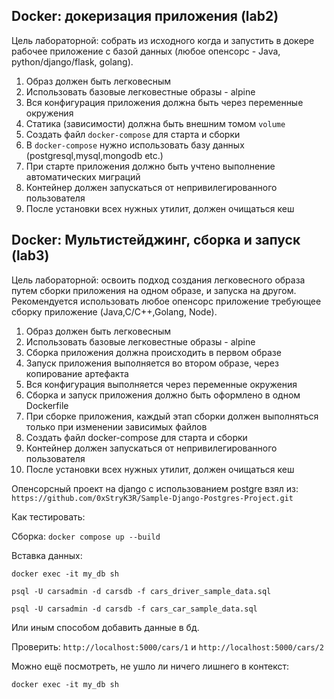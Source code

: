 ## **Docker: докеризация приложения (lab2)**

Цель лабораторной: собрать из исходного когда и запустить в докере рабочее приложение с базой данных (любое опенсорс - Java, python/django/flask, golang).

1. Образ должен быть легковесным
2. Использовать базовые легковестные образы - alpine
3. Вся конфигурация приложения должна быть через переменные окружения
4. Статика (зависимости) должна быть внешним томом `volume`
5. Создать файл `docker-compose` для старта и сборки
6. В `docker-compose` нужно использовать базу данных (postgresql,mysql,mongodb etc.)
7. При старте приложения должно быть учтено выполнение автоматических миграций
8. Контейнер должен запускаться от непривилегированного пользователя
9. После установки всех нужных утилит, должен очищаться кеш

## **Docker: Мультистейджинг, сборка и запуск (lab3)**

Цель лабораторной: освоить подход создания легковесного образа путем сборки приложения на одном образе, и запуска на другом. Рекомендуется использовать любое опенсорс приложение требующее сборку приложение (Java,C/C++,Golang, Node).

1. Образ должен быть легковесным
2. Использовать базовые легковестные образы - alpine
3. Сборка приложения должна происходить в первом образе
4. Запуск приложения выполняется во втором образе, через копирование артефакта
5. Вся конфигурация выполняется через переменные окружения
6. Сборка и запуск приложения должно быть оформлено в	одном Dockerfile
7. При сборке приложения, каждый этап сборки должен выполняться только при изменении зависимых файлов
8. Создать файл docker-compose для старта и сборки
9. Контейнер должен запускаться от непривилегированного пользователя
10. После установки всех нужных утилит,	должен очищаться кеш


Опенсорсный проект на django с использованием postgre взял из: ```https://github.com/0xStryK3R/Sample-Django-Postgres-Project.git```


Как тестировать:

Сборка:
```docker compose up --build```

Вставка данных:

```docker exec -it my_db sh```


```psql -U carsadmin -d carsdb -f cars_driver_sample_data.sql```


```psql -U carsadmin -d carsdb -f cars_car_sample_data.sql```

Или иным способом добавить данные в бд.

Проверить: ```http://localhost:5000/cars/1``` и ```http://localhost:5000/cars/2```

Можно ещё посмотреть, не ушло ли ничего лишнего в контекст:

```docker exec -it my_db sh```
